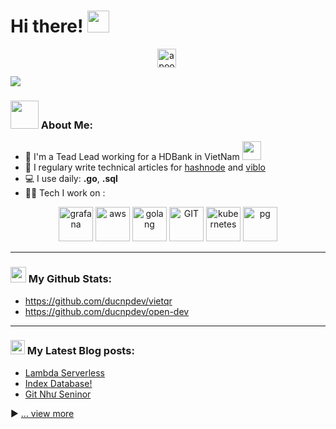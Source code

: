 # Hi there! <img src="https://github.com/TheDudeThatCode/TheDudeThatCode/blob/master/Assets/Hi.gif" width="35" />
<p align="center">
<a href="https://linkedin.com/in/apoorvtyagi" target="blank"><img align="center" src="https://cdn.jsdelivr.net/npm/simple-icons@3.0.1/icons/linkedin.svg" alt="apoorvtyagi" height="30" width="30" /></a>&nbsp;
</p>

![](https://camo.githubusercontent.com/992babdffd8c74a1502de375fbdf7e4d54773242/68747470733a2f2f6d656469612e67697068792e636f6d2f6d656469612f53576f536b4e36447854737a71494b4571762f67697068792e676966)

### <img src="https://github.com/TheDudeThatCode/TheDudeThatCode/blob/master/Assets/Developer.gif" width="45" /> About Me:
- 🏦 I'm a Tead Lead working for a HDBank in VietNam
      <img src="https://media.giphy.com/media/WUlplcMpOCEmTGBtBW/giphy.gif" width="30">
- 📝 I regulary write technical articles for [hashnode](https://opendev.hashnode.dev/) and [viblo](https://viblo.asia/u/ducnp)
- 💻 I use daily: **.go**,  **.sql**
- 🧑‍💻 Tech I work on :

<p align="center">
      <img src="https://static.cdnlogo.com/logos/g/64/grafana.svg" alt="grafana" width="55" height="55"/>
      <img src="https://static.cdnlogo.com/logos/a/19/aws.svg" alt="aws" width="55" height="55"/>
      <img src="https://static.cdnlogo.com/logos/g/80/golang-gopher.svg" alt="golang" width="55" height="55"/>  
      <img src="https://www.vectorlogo.zone/logos/git-scm/git-scm-icon.svg" alt="GIT" width="55" height="55"/> 
      <img src="https://www.vectorlogo.zone/logos/kubernetes/kubernetes-icon.svg" alt="kubernetes" width="55" height="55"/>
      <img src="https://static.cdnlogo.com/logos/p/93/postgresql.svg" alt="pg" width="55" height="55"/>
</p>

---
### <img src='https://media1.giphy.com/media/du3J3cXyzhj75IOgvA/giphy.gif?cid=ecf05e47x2g034i9pzwtzzsd3xgg2w9nr94t4tflbbgo3008&rid=giphy.gif' width='25' /> My Github Stats:
- https://github.com/ducnpdev/vietqr
- https://github.com/ducnpdev/open-dev

---

### <img src = "https://media1.giphy.com/media/JZ40cnfnN11KycrvMF/giphy.gif?cid=ecf05e47a0n3gi1bfqntqmob8g9aid1oyj2wr3ds3mg700bl&rid=giphy.gif" width = '23' /> My Latest Blog posts:
<!-- BLOG-POST-LIST:START -->
- [Lambda Serverless](https://viblo.asia/s/golang-lambda-serverless-vElaB8eD5kw)
- [Index Database!](https://viblo.asia/p/postgres-tim-hieu-hash-index-trong-database-0gdJznGgJz5)
- [Git Như Seninor](https://viblo.asia/p/git-lam-viec-voi-git-nhu-mot-senior-vlZL99DdLQK)
<!-- BLOG-POST-LIST:END -->

▶ [... view more](https://viblo.asia/u/ducnp/)
